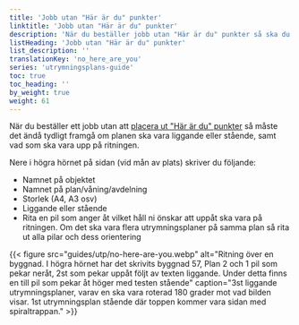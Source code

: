 ```yaml
---
title: 'Jobb utan "Här är du" punkter'
linktitle: 'Jobb utan "Här är du" punkter'
description: 'När du beställer jobb utan "Här är du" punkter så ska du göra så här'
listHeading: 'Jobb utan "Här är du" punkter'
list_description: ''
translationKey: 'no_here_are_you'
series: 'utrymningsplans-guide'
toc: true
toc_heading: ''
by_weight: true
weight: 61
---
```


När du beställer ett jobb utan att [placera ut "Här är du" punkter](/guider/utrymningsplan/symboler/#här-är-du--punkt) så måste det ändå tydligt framgå om planen ska vara liggande eller stående, samt vad som ska vara upp på ritningen.

Nere i högra hörnet på sidan (vid mån av plats) skriver du följande:
- Namnet på objektet
- Namnet på plan/våning/avdelning
- Storlek (A4, A3 osv)
- Liggande eller stående
- Rita en pil som anger åt vilket håll ni önskar att uppåt ska vara på ritningen. Om det ska vara flera utrymningsplaner på samma plan så rita ut alla pilar och dess orientering

{{< figure src="guides/utp/no-here-are-you.webp" alt="Ritning över en byggnad. I högra hörnet har det skrivits byggnad 57, Plan 2 och 1 pil som pekar neråt, 2st som pekar uppåt följt av texten liggande. Under detta finns en till pil som pekar åt höger med testen stående" caption="3st liggande utrymningsplaner, varav en ska vara roterad 180 grader mot vad bilden visar. 1st utrymningsplan stående där toppen kommer vara sidan med spiraltrappan."  >}}






